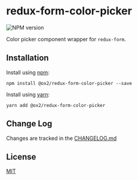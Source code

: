 # redux-form-color-picker
![NPM version](https://img.shields.io/npm/v/@ox2/redux-form-color-picker.svg?style=flat)

Color picker component wrapper for `redux-form`.

## Installation
Install using [npm](http://npmjs.com):
```
npm install @ox2/redux-form-color-picker --save
```
Install using [yarn](http://yarnpkg.com):
```
yarn add @ox2/redux-form-color-picker
```

## Change Log
Changes are tracked in the [CHANGELOG.md](https://github.com/ox2/redux-form-color-picker/tree/master/CHANGELOG.md)

## License
[MIT](https://github.com/ox2/redux-form-color-picker/tree/master/LICENSE)
